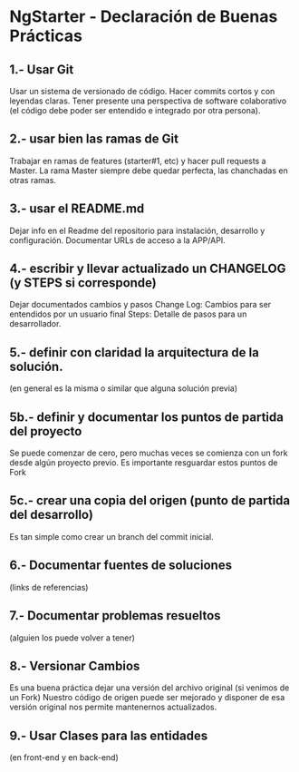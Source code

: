 # NgStarter - Declaración de Buenas Prácticas

## 1.- Usar Git
Usar un sistema de versionado de código. 
Hacer commits cortos y con leyendas claras.
Tener presente una perspectiva de software colaborativo (el código debe poder ser entendido e integrado por otra persona).

## 2.- usar bien las ramas de Git
Trabajar en ramas de features (starter#1, etc) y hacer pull requests a Master.
La rama Master siempre debe quedar perfecta, las chanchadas en otras ramas.

## 3.- usar el README.md
Dejar info en el Readme del repositorio para instalación, desarrollo y configuración.
Documentar URLs de acceso a la APP/API.

## 4.- escribir y llevar actualizado un CHANGELOG (y STEPS si corresponde)
Dejar documentados cambios y pasos
Change Log: Cambios para ser entendidos por un usuario final
Steps: Detalle de pasos para un desarrollador.

## 5.- definir con claridad la arquitectura de la solución.
(en general es la misma o similar que alguna solución previa)

## 5b.- definir y documentar los puntos de partida del proyecto
Se puede comenzar de cero, pero muchas veces se comienza con un fork desde algún proyecto previo.
Es importante resguardar estos puntos de Fork

## 5c.- crear una copia del origen (punto de partida del desarrollo)
Es tan simple como crear un branch del commit inicial.

## 6.- Documentar fuentes de soluciones 
(links de referencias)

## 7.- Documentar problemas resueltos 
(alguien los puede volver a tener)

## 8.- Versionar Cambios 
Es una buena práctica dejar una versión del archivo original (si venimos de un Fork)
Nuestro código de origen puede ser mejorado y disponer de esa versión original nos permite mantenernos actualizados.

## 9.- Usar Clases para las entidades 
(en front-end y en back-end)
